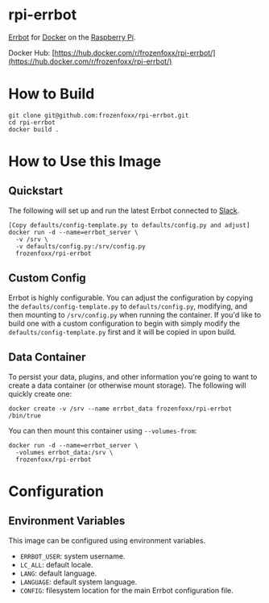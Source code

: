 # rpi-errbot
[Errbot](http://errbot.io/en/latest/) for [Docker](https://www.docker.com) on the [Raspberry Pi](https://www.raspberrypi.org).

Docker Hub: [https://hub.docker.com/r/frozenfoxx/rpi-errbot/](https://hub.docker.com/r/frozenfoxx/rpi-errbot/)

# How to Build
```
git clone git@github.com:frozenfoxx/rpi-errbot.git
cd rpi-errbot
docker build .
```

# How to Use this Image
## Quickstart
The following will set up and run the latest Errbot connected to [Slack](https://slack.com).

```
[Copy defaults/config-template.py to defaults/config.py and adjust]
docker run -d --name=errbot_server \
  -v /srv \
  -v defaults/config.py:/srv/config.py
  frozenfoxx/rpi-errbot
```

## Custom Config
Errbot is highly configurable.  You can adjust the configuration by copying the `defaults/config-template.py` to `defaults/config.py`, modifying, and then mounting to `/srv/config.py` when running the container.  If you'd like to build one with a custom configuration to begin with simply modify the `defaults/config-template.py` first and it will be copied in upon build.

## Data Container
To persist your data, plugins, and other information you're going to want to create a data container (or otherwise mount storage).  The following will quickly create one:

```
docker create -v /srv --name errbot_data frozenfoxx/rpi-errbot /bin/true
```

You can then mount this container using `--volumes-from`:

```
docker run -d --name=errbot_server \
  -volumes errbot_data:/srv \
  frozenfoxx/rpi-errbot
```

# Configuration
## Environment Variables
This image can be configured using environment variables.

* `ERRBOT_USER`: system username.
* `LC_ALL`: default locale.
* `LANG`: default language.
* `LANGUAGE`: default system language.
* `CONFIG`: filesystem location for the main Errbot configuration file.
